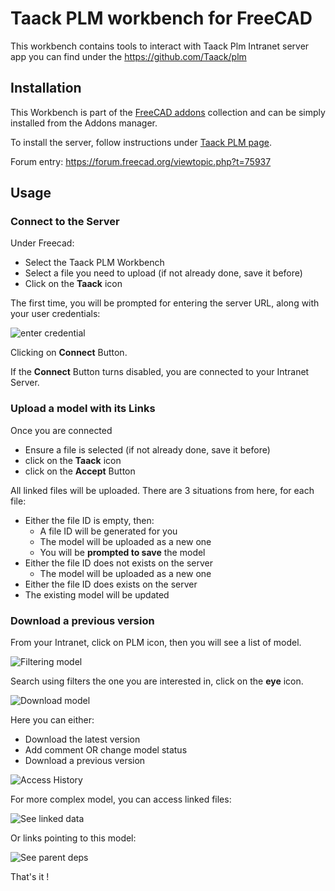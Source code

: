 # Taack PLM workbench for FreeCAD

This workbench contains tools to interact with Taack Plm Intranet server app you can find under the https://github.com/Taack/plm  

## Installation

This Workbench is part of the [FreeCAD addons](https://github.com/FreeCAD/FreeCAD-addons) collection and can be simply installed from the Addons manager.

To install the server, follow instructions under [Taack PLM page](https://taack.org/en/app/Plm).

Forum entry:
https://forum.freecad.org/viewtopic.php?t=75937

## Usage

### Connect to the Server

Under Freecad:

* Select the Taack PLM Workbench
* Select a file you need to upload (if not already done, save it before)
* Click on the **Taack** icon

The first time, you will be prompted for entering the server URL, along with your user credentials:

![enter credential](https://github.com/Taack/taack-plm-freecad/blob/main/screenshot-plm-credential.png)

Clicking on **Connect** Button.

If the **Connect** Button turns disabled, you are connected to your Intranet Server.

### Upload a model with its Links

Once you are connected

* Ensure a file is selected (if not already done, save it before)
* click on the **Taack** icon
* click on the **Accept** Button

All linked files will be uploaded. There are 3 situations from here, for each file:
* Either the file ID is empty, then:
  * A file ID will be generated for you
  * The model will be uploaded as a new one
  * You will be **prompted to save** the model
* Either the file ID does not exists on the server
  * The model will be uploaded as a new one
* Either the file ID does exists on the server
 * The existing model will be updated

### Download a previous version

From your Intranet, click on PLM icon, then you will see a list of model.

![Filtering model](https://github.com/Taack/taack-plm-freecad/blob/main/sc-filter.png)

Search using filters the one you are interested in, click on the **eye** icon.

![Download model](https://github.com/Taack/taack-plm-freecad/blob/main/sc-open.png)

Here you can either:

* Download the latest version
* Add comment OR change model status
* Download a previous version

![Access History](https://github.com/Taack/taack-plm-freecad/blob/main/sc-prev.png)


For more complex model, you can access linked files:

![See linked data](https://github.com/Taack/taack-plm-freecad/blob/main/sc-linked.png)

Or links pointing to this model:

![See parent deps](https://github.com/Taack/taack-plm-freecad/blob/main/sc-pointing.png)

That's it !


